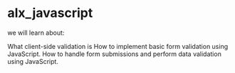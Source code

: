 # alx_javascript
we will learn about:

What client-side validation is
How to implement basic form validation using JavaScript.
How to handle form submissions and perform data validation using JavaScript.
